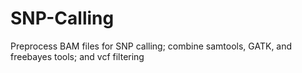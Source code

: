 # SNP-Calling
Preprocess BAM files for SNP calling; combine samtools, GATK, and freebayes tools; and vcf filtering 
